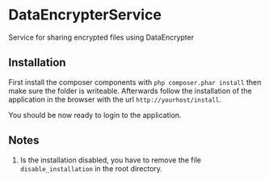 DataEncrypterService
====================

Service for sharing encrypted files using DataEncrypter

## Installation

First install the composer components with
````php composer.phar install````
then make sure the folder is writeable. Afterwards
follow the installation of the application in the browser with the url ```http://yourhost/install```.

You should be now ready to login to the application.

## Notes

1. Is the installation disabled, you have to remove the file ```disable_installation``` in the root directory.